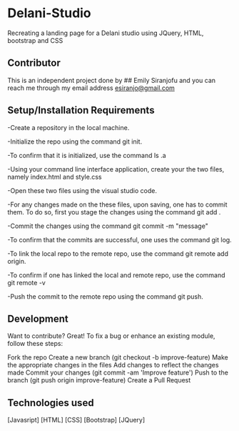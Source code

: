 # Delani-Studio
Recreating a landing page for a Delani studio using JQuery, HTML, bootstrap and CSS

## Contributor
This is an independent project done by ## Emily Siranjofu and you can reach me through my email address esiranjo@gmail.com

## Setup/Installation Requirements
-Create a repository in the local machine.

-Initialize the repo using the command git init.

-To confirm that it is initialized, use the command ls .a

-Using your command line interface application, create your the two files, namely index.html and style.css

-Open these two files using the visual studio code.

-For any changes made on the these files, upon saving, one has to commit them. To do so, first you stage the changes using the command git add .

-Commit the changes using the command git commit -m "message"

-To confirm that the commits are successful, one uses the command git log.

-To link the local repo to the remote repo, use the command git remote add origin.

-To confirm if one has linked the local and remote repo, use the command git remote -v

-Push the commit to the remote repo using the command git push.

## Development
Want to contribute? Great! To fix a bug or enhance an existing module, follow these steps:

Fork the repo
Create a new branch (git checkout -b improve-feature)
Make the appropriate changes in the files
Add changes to reflect the changes made
Commit your changes (git commit -am 'Improve feature')
Push to the branch (git push origin improve-feature)
Create a Pull Request

## Technologies used
[Javasript]
[HTML]
[CSS]
[Bootstrap]
[JQuery]
